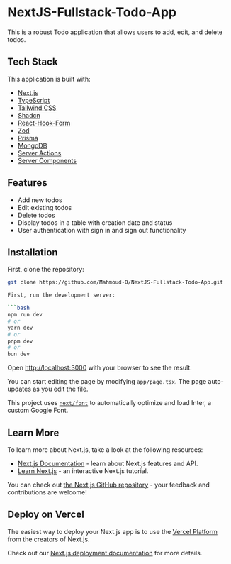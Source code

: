 # NextJS-Fullstack-Todo-App

This is a robust Todo application that allows users to add, edit, and delete todos.

## Tech Stack

This application is built with:

- [Next.js](https://nextjs.org/)
- [TypeScript](https://www.typescriptlang.org/)
- [Tailwind CSS](https://tailwindcss.com/)
- [Shadcn](https://shadcn.github.io/)
- [React-Hook-Form](https://react-hook-form.com/)
- [Zod](https://github.com/colinhacks/zod)
- [Prisma](https://www.prisma.io/)
- [MongoDB](https://www.mongodb.com/)
- [Server Actions](https://nextjs.org/docs/app/building-your-application/data-fetching/server-actions-and-mutations)
- [Server Components](https://nextjs.org/docs/app/building-your-application/data-fetching/server-actions-and-mutations#server-components)

## Features

- Add new todos
- Edit existing todos
- Delete todos
- Display todos in a table with creation date and status
- User authentication with sign in and sign out functionality

## Installation

First, clone the repository:

```bash
git clone https://github.com/Mahmoud-D/NextJS-Fullstack-Todo-App.git

First, run the development server:

```bash
npm run dev
# or
yarn dev
# or
pnpm dev
# or
bun dev
```

Open [http://localhost:3000](http://localhost:3000) with your browser to see the result.

You can start editing the page by modifying `app/page.tsx`. The page auto-updates as you edit the file.

This project uses [`next/font`](https://nextjs.org/docs/basic-features/font-optimization) to automatically optimize and load Inter, a custom Google Font.

## Learn More

To learn more about Next.js, take a look at the following resources:

- [Next.js Documentation](https://nextjs.org/docs) - learn about Next.js features and API.
- [Learn Next.js](https://nextjs.org/learn) - an interactive Next.js tutorial.

You can check out [the Next.js GitHub repository](https://github.com/vercel/next.js/) - your feedback and contributions are welcome!

## Deploy on Vercel

The easiest way to deploy your Next.js app is to use the [Vercel Platform](https://vercel.com/new?utm_medium=default-template&filter=next.js&utm_source=create-next-app&utm_campaign=create-next-app-readme) from the creators of Next.js.

Check out our [Next.js deployment documentation](https://nextjs.org/docs/deployment) for more details.
